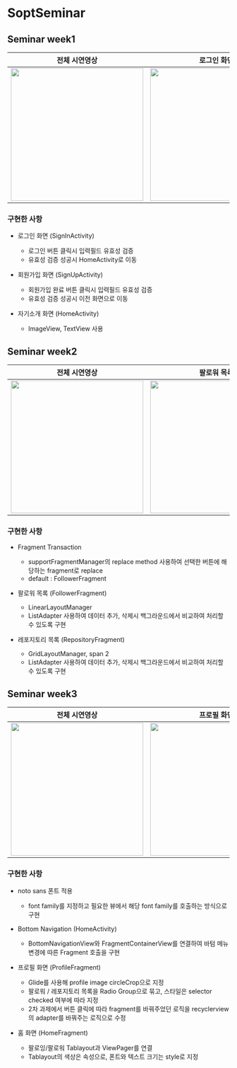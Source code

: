 # SoptSeminar

## Seminar week1

|전체 시연영상|로그인 화면|회원가입 화면|자기소개 화면|
|:---:|:---:|:---:|:---:|
|<img src="https://user-images.githubusercontent.com/64943924/162515554-0e9d6cfe-a164-4ef4-b183-f628c911da5d.gif" width=300/>|<img src="https://user-images.githubusercontent.com/64943924/162515232-d9010c51-7f04-4220-a5de-3637b942d772.png" width=300/>|<img src="https://user-images.githubusercontent.com/64943924/162515262-e4501c00-4acc-4b68-bff2-6fa1cbdb7925.png" width=300/>|<img src="https://user-images.githubusercontent.com/64943924/162515399-9aed0c97-00c6-4c53-9e01-ba6712f6337f.png" width=300/>|

### 구현한 사항
- 로그인 화면 (SignInActivity)
  - 로그인 버튼 클릭시 입력필드 유효성 검증
  - 유효성 검증 성공시 HomeActivity로 이동

- 회원가입 화면 (SignUpActivity)
  - 회원가입 완료 버튼 클릭시 입력필드 유효성 검증
  - 유효성 검증 성공시 이전 화면으로 이동

- 자기소개 화면 (HomeActivity)
  - ImageView, TextView 사용

## Seminar week2

|전체 시연영상|팔로워 목록|레포지토리 목록|
|:---:|:---:|:---:|
|<img src="https://user-images.githubusercontent.com/64943924/164006150-71830e7a-28a9-46bf-be8d-f0b2b7c23c2d.gif" width=300/>|<img src="https://user-images.githubusercontent.com/64943924/164005918-e1fb5867-8e8d-43a5-9434-eb1ed0c73253.png" width=300/>|<img src="https://user-images.githubusercontent.com/64943924/164005979-92c07917-f3fb-40ac-a8bc-91694af1a3ab.png" width=300/>|


### 구현한 사항
- Fragment Transaction
  - supportFragmentManager의 replace method 사용하여 선택한 버튼에 해당하는 fragment로 replace
  - default : FollowerFragment

- 팔로워 목록 (FollowerFragment)
  - LinearLayoutManager
  - ListAdapter 사용하여 데이터 추가, 삭제시 백그라운드에서 비교하여 처리할 수 있도록 구현

- 레포지토리 목록 (RepositoryFragment)
  - GridLayoutManager, span 2
  - ListAdapter 사용하여 데이터 추가, 삭제시 백그라운드에서 비교하여 처리할 수 있도록 구현

## Seminar week3

|전체 시연영상|프로필 화면|홈 화면|
|:---:|:---:|:---:|
|<img src="https://user-images.githubusercontent.com/64943924/165987136-df49e06f-00b3-4353-a0ab-86dfd0028ccf.gif" width=300/>|<img src="https://user-images.githubusercontent.com/64943924/165986998-9ba79c14-c9ab-4e59-9799-348efab8779a.png" width=300/>|<img src="https://user-images.githubusercontent.com/64943924/165986972-81ae9ea5-38be-4d0f-90be-38ca2cc5d430.png" width=300/>|

### 구현한 사항
- noto sans 폰트 적용
  - font family를 지정하고 필요한 뷰에서 해당 font family를 호출하는 방식으로 구현

- Bottom Navigation (HomeActivity)
  - BottomNavigationView와 FragmentContainerView를 연결하여 바텀 메뉴 변경에 따른 Fragment 호출을 구현

- 프로필 화면 (ProfileFragment)
  - Glide를 사용해 profile image circleCrop으로 지정
  - 팔로워 / 레포지토리 목록을 Radio Group으로 묶고, 스타일은 selector checked 여부에 따라 지정
  - 2차 과제에서 버튼 클릭에 따라 fragment를 바꿔주었던 로직을 recyclerview의 adapter를 바꿔주는 로직으로 수정

- 홈 화면 (HomeFragment)
  - 팔로잉/팔로워 Tablayout과 ViewPager를 연결
  - Tablayout의 색상은 속성으로, 폰트와 텍스트 크기는 style로 지정
